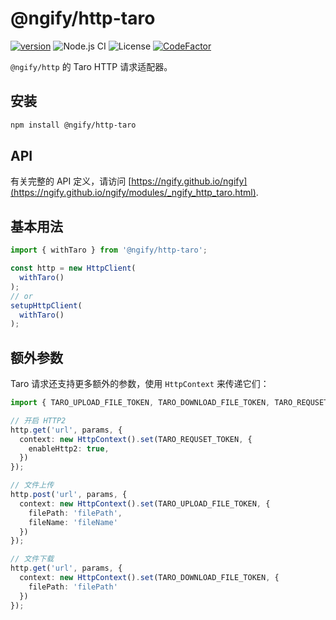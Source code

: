 # @ngify/http-taro

[![version](https://img.shields.io/npm/v/@ngify/http-taro/latest.svg)](https://www.npmjs.com/package/@ngify/http-taro)
![Node.js CI](https://github.com/ngify/ngify/workflows/Node.js%20CI/badge.svg)
![License](https://img.shields.io/badge/License-MIT-blue.svg)
[![CodeFactor](https://www.codefactor.io/repository/github/ngify/ngify/badge)](https://www.codefactor.io/repository/github/ngify/ngify)

`@ngify/http` 的 Taro HTTP 请求适配器。

## 安装

```bash
npm install @ngify/http-taro
```

## API

有关完整的 API 定义，请访问 [https://ngify.github.io/ngify](https://ngify.github.io/ngify/modules/_ngify_http_taro.html).


## 基本用法

```ts
import { withTaro } from '@ngify/http-taro';

const http = new HttpClient(
  withTaro()
);
// or
setupHttpClient(
  withTaro()
);
```

## 额外参数

Taro 请求还支持更多额外的参数，使用 `HttpContext` 来传递它们：

```ts
import { TARO_UPLOAD_FILE_TOKEN, TARO_DOWNLOAD_FILE_TOKEN, TARO_REQUSET_TOKEN } from '@ngify/http-taro';

// 开启 HTTP2
http.get('url', params, {
  context: new HttpContext().set(TARO_REQUSET_TOKEN, {
    enableHttp2: true,
  })
});

// 文件上传
http.post('url', params, {
  context: new HttpContext().set(TARO_UPLOAD_FILE_TOKEN, {
    filePath: 'filePath',
    fileName: 'fileName'
  })
});

// 文件下载
http.get('url', params, {
  context: new HttpContext().set(TARO_DOWNLOAD_FILE_TOKEN, {
    filePath: 'filePath'
  })
});
```
